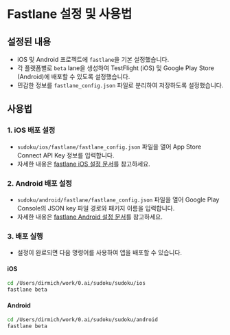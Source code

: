# Fastlane 설정 및 사용법

## 설정된 내용

- iOS 및 Android 프로젝트에 `fastlane`을 기본 설정했습니다.
- 각 플랫폼별로 `beta` lane을 생성하여 TestFlight (iOS) 및 Google Play Store (Android)에 배포할 수 있도록 설정했습니다.
- 민감한 정보를 `fastlane_config.json` 파일로 분리하여 저장하도록 설정했습니다.

## 사용법

### 1. iOS 배포 설정

- `sudoku/ios/fastlane/fastlane_config.json` 파일을 열어 App Store Connect API Key 정보를 입력합니다.
- 자세한 내용은 [fastlane iOS 설정 문서](https://docs.fastlane.tools/getting-started/ios/setup/)를 참고하세요.

### 2. Android 배포 설정

- `sudoku/android/fastlane/fastlane_config.json` 파일을 열어 Google Play Console의 JSON key 파일 경로와 패키지 이름을 입력합니다.
- 자세한 내용은 [fastlane Android 설정 문서](https://docs.fastlane.tools/getting-started/android/setup/)를 참고하세요.

### 3. 배포 실행

- 설정이 완료되면 다음 명령어를 사용하여 앱을 배포할 수 있습니다.

#### iOS

```bash
cd /Users/dirmich/work/0.ai/sudoku/sudoku/ios
fastlane beta
```

#### Android

```bash
cd /Users/dirmich/work/0.ai/sudoku/sudoku/android
fastlane beta
```